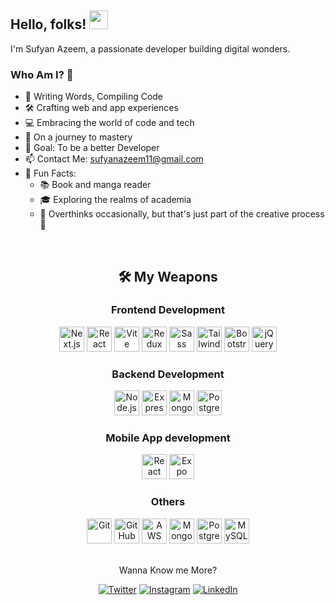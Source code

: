 <!-- GitHub Profile README -->

<!-- Introductory section aligned to the left -->
<div align="left">
  <h2>Hello, folks! <img src="https://raw.githubusercontent.com/MartinHeinz/MartinHeinz/master/wave.gif" width="30px" height="30px"></h2>
  <p>I'm Sufyan Azeem, a passionate developer building digital wonders.</p>
  <h3>Who Am I? 🚀</h3>
  <ul>
    <li>📝 Writing Words, Compiling Code</li>
    <li>🛠️ Crafting web and app experiences</li>
    <li>💻 Embracing the world of code and tech</li>
    <li>🚀 On a journey to mastery</li>
    <li>🎯 Goal: To be a better Developer</li>
    <li>📫 Contact Me: <a href="mailto:sufyanazeem11@gmail.com">sufyanazeem11@gmail.com</a></li>
    <li>💌 Fun Facts:
      <ul>
        <li>📚 Book and manga reader</li>
        <li>🎓 Exploring the realms of academia</li>
        <li>🧠 Overthinks occasionally, but that's just part of the creative process 🌟</li>
      </ul>
    </li>
  </ul>
</div>
<br>
<h2 align="center">🛠 My Weapons</h2>

<h3 align="center">Frontend Development</h3>

<div align="center">
  <img src="https://skillicons.dev/icons?i=nextjs" height="40" alt="Next.js" />
  <img src="https://skillicons.dev/icons?i=react" height="40" alt="React" />
  <img src="https://cdn.simpleicons.org/vite/646CFF" height="40" alt="Vite" />
  <img src="https://cdn.simpleicons.org/redux/764ABC" height="40" alt="Redux" />
  <img src="https://cdn.simpleicons.org/sass/CC6699" height="40" alt="Sass" />
  <img src="https://cdn.simpleicons.org/tailwindcss/06B6D4" height="40" alt="Tailwind CSS" />
  <img src="https://skillicons.dev/icons?i=bootstrap" height="40" alt="Bootstrap" />
  <img src="https://skillicons.dev/icons?i=jquery" height="40" alt="jQuery" />
</div>

<h3 align="center">Backend Development</h3>

<div align="center">
  <img src="https://cdn.simpleicons.org/nodedotjs/339933" height="40" alt="Node.js" />
  <img src="https://skillicons.dev/icons?i=express" height="40" alt="Express.js" />
  <img src="https://skillicons.dev/icons?i=mongo" height="40" alt="MongoDB" />
  <img src="https://skillicons.dev/icons?i=postgresql" height="40" alt="PostgreSQL" />
</div>

<h3 align="center">Mobile App development</h3>

<div align="center">
  <img src="https://cdn.simpleicons.org/react/61DAFB" height="40" alt="React Native" />
  <img src="https://seeklogo.com/images/E/expo-logo-01BB2BCFC3-seeklogo.com.png" height="40" alt="Expo" />
</div>

<h3 align="center">Others</h3>

<div align="center">
  <img src="https://skillicons.dev/icons?i=git" height="40" alt="Git" />
  <img src="https://skillicons.dev/icons?i=github" height="40" alt="GitHub" />
  <img src="https://skillicons.dev/icons?i=aws" height="40" alt="AWS" />
  <img src="https://skillicons.dev/icons?i=mongodb" height="40" alt="MongoDB" />
  <img src="https://skillicons.dev/icons?i=postgres" height="40" alt="PostgreSQL" />
  <img src="https://skillicons.dev/icons?i=mysql" height="40" alt="MySQL" />
</div>

<br>

<div align="center">
  <p>Wanna Know me More?</p>
  <p>
    <a href="https://twitter.com/sufyan__azeem" target="_blank">
      <img src="https://img.shields.io/badge/-Twitter-%231DA1F2?style=flat&logo=twitter&logoColor=white" alt="Twitter" /></a>
    <a href="https://www.instagram.com/sufyan_azeem" target="_blank">
      <img src="https://img.shields.io/badge/-Instagram-%23eb13a5?style=flat&logo=instagram&logoColor=white" alt="Instagram" /></a>
    <a href="https://www.linkedin.com/in/sufyanazeem/" target="_blank">
      <img src="https://img.shields.io/badge/-LinkedIn-%233781da?style=flat&logo=linkedin&logoColor=white" alt="LinkedIn" /></a>
  </p>
</div>
